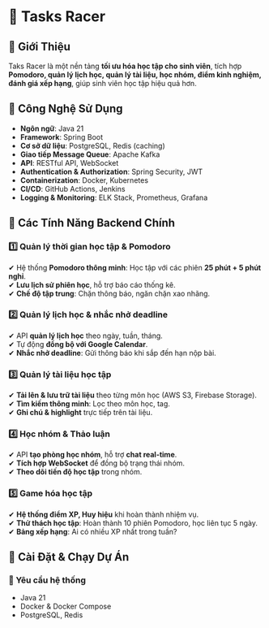 # 📌 Tasks Racer

## 📖 Giới Thiệu

Taks Racer là một nền tảng **tối ưu hóa học tập cho sinh viên**, tích hợp **Pomodoro, quản lý lịch học, quản lý tài liệu, học nhóm, điểm kinh nghiệm, đánh giá xếp hạng**, giúp sinh viên học tập hiệu quả hơn.

## 🚀 Công Nghệ Sử Dụng

- **Ngôn ngữ**: Java 21
- **Framework**: Spring Boot
- **Cơ sở dữ liệu**: PostgreSQL, Redis (caching)
- **Giao tiếp Message Queue**: Apache Kafka
- **API**: RESTful API, WebSocket
- **Authentication & Authorization**: Spring Security, JWT
- **Containerization**: Docker, Kubernetes
- **CI/CD**: GitHub Actions, Jenkins
- **Logging & Monitoring**: ELK Stack, Prometheus, Grafana

## 📌 Các Tính Năng Backend Chính

### 1️⃣ **Quản lý thời gian học tập & Pomodoro**

✔ Hệ thống **Pomodoro thông minh**: Học tập với các phiên **25 phút + 5 phút nghỉ**.  
✔ **Lưu lịch sử phiên học**, hỗ trợ báo cáo thống kê.  
✔ **Chế độ tập trung**: Chặn thông báo, ngăn chặn xao nhãng.

### 2️⃣ **Quản lý lịch học & nhắc nhở deadline**

✔ API **quản lý lịch học** theo ngày, tuần, tháng.  
✔ Tự động **đồng bộ với Google Calendar**.  
✔ **Nhắc nhở deadline**: Gửi thông báo khi sắp đến hạn nộp bài.

### 3️⃣ **Quản lý tài liệu học tập**

✔ **Tải lên & lưu trữ tài liệu** theo từng môn học (AWS S3, Firebase Storage).  
✔ **Tìm kiếm thông minh**: Lọc theo môn học, tag.  
✔ **Ghi chú & highlight** trực tiếp trên tài liệu.

### 4️⃣ **Học nhóm & Thảo luận**

✔ API **tạo phòng học nhóm**, hỗ trợ **chat real-time**.  
✔ **Tích hợp WebSocket** để đồng bộ trạng thái nhóm.  
✔ **Theo dõi tiến độ học tập** trong nhóm.

### 5️⃣ **Game hóa học tập**

✔ **Hệ thống điểm XP, Huy hiệu** khi hoàn thành nhiệm vụ.  
✔ **Thử thách học tập**: Hoàn thành 10 phiên Pomodoro, học liên tục 5 ngày.  
✔ **Bảng xếp hạng**: Ai có nhiều XP nhất trong tuần?

## 📜 Cài Đặt & Chạy Dự Án

### 📌 Yêu cầu hệ thống

- Java 21
- Docker & Docker Compose
- PostgreSQL, Redis
